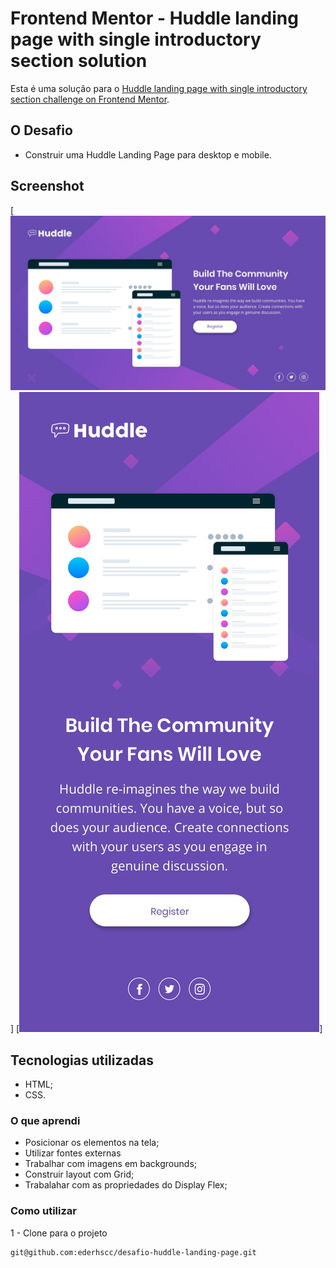 # Frontend Mentor - Huddle landing page with single introductory section solution

Esta é uma solução para o [Huddle landing page with single introductory section challenge on Frontend Mentor](https://www.frontendmentor.io/challenges/huddle-landing-page-with-a-single-introductory-section-B_2Wvxgi0).
## O Desafio

- Construir uma Huddle Landing Page para desktop e mobile. 

## Screenshot

[<img src="design/desktop-design.jpg" alt="Imagem do projeto">]
[<img src="design/mobile-design.jpg" alt="Imagem do projeto">]


## Tecnologias utilizadas

- HTML;
- CSS.

### O que aprendi

 - Posicionar os elementos na tela;
 - Utilizar fontes externas
 - Trabalhar com imagens em backgrounds;
 - Construir layout com Grid;
 - Trabalahar com as propriedades do Display Flex;


### Como utilizar

1 - Clone para o projeto

```
git@github.com:ederhscc/desafio-huddle-landing-page.git
```